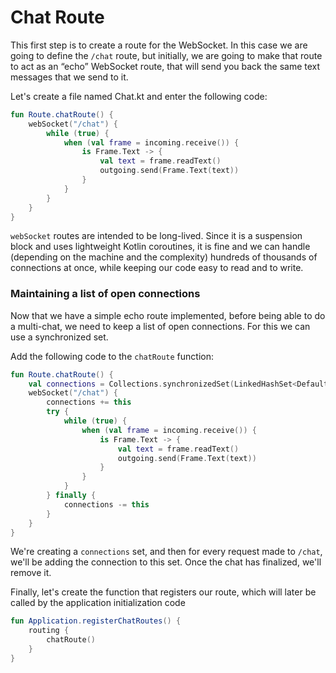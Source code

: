 # Chat Route

This first step is to create a route for the WebSocket. In this case we are going to define the `/chat` route, but 
initially, we are going to make that route to act as an “echo” WebSocket route, that will send you back the same 
text messages that we send to it.

Let's create a file named Chat.kt and enter the following code:

```kotlin
fun Route.chatRoute() {
    webSocket("/chat") {
        while (true) {
            when (val frame = incoming.receive()) {
                is Frame.Text -> {
                    val text = frame.readText()
                    outgoing.send(Frame.Text(text))
                }
            }
        }
    }
}
```

`webSocket` routes are intended to be long-lived. Since it is a suspension block and uses 
lightweight Kotlin coroutines, it is fine and we can handle (depending on the machine and the complexity) hundreds of 
thousands of connections at once, while keeping our code easy to read and to write.

### Maintaining a list of open connections

Now that we have a simple echo route implemented, before being able to do a multi-chat, we need to keep
a list of open connections. For this we can use a synchronized set.

Add the following code to the `chatRoute` function:

```kotlin
fun Route.chatRoute() {
    val connections = Collections.synchronizedSet(LinkedHashSet<DefaultWebSocketServerSession>())
    webSocket("/chat") {
        connections += this
        try {
            while (true) {
                when (val frame = incoming.receive()) {
                    is Frame.Text -> {
                        val text = frame.readText()
                        outgoing.send(Frame.Text(text))
                    }
                }
            }
        } finally {
            connections -= this
        }
    }
}
```

We're creating a `connections` set, and then for every request made to `/chat`, we'll be adding
the connection to this set. Once the chat has finalized, we'll remove it. 

Finally, let's create the function that registers our route, which will later be called
by the application initialization code

```kotlin
fun Application.registerChatRoutes() {
    routing {
        chatRoute()
    }
}
```

